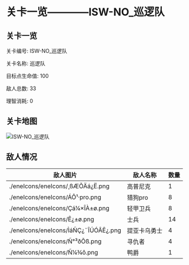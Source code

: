 # 关卡一览————ISW-NO_巡逻队


## 关卡一览

关卡编号: ISW-NO_巡逻队

关卡名称: 巡逻队

目标点生命值: 100

敌人总数: 33

理智消耗: 0


## 关卡地图
![ISW-NO_巡逻队](./oprMap/ISW-NO_巡逻队.png)

## 敌人情况

| 敌人图片 | 敌人名称 | 数量  |
|---------|-----|-----|
| ./eneIcons/eneIcons/¸ßÆÕÄá¿Ë.png| 高普尼克  |   1  |
| ./eneIcons/eneIcons/ÁÔ¹·pro.png| 猎狗pro  |   8  |
| ./eneIcons/eneIcons/Çá¼×ÎÀ±ø.png| 轻甲卫兵  |   8  |
| ./eneIcons/eneIcons/Ê¿±ø.png| 士兵  |   14  |
| ./eneIcons/eneIcons/ÌáÑÇ¿¨ÎÚÓÂÊ¿.png| 提亚卡乌勇士  |   4  |
| ./eneIcons/eneIcons/Ñ°³ðÕß.png| 寻仇者  |   4  |
| ./eneIcons/eneIcons/Ñ¼¾ô.png| 鸭爵  |   1  |
